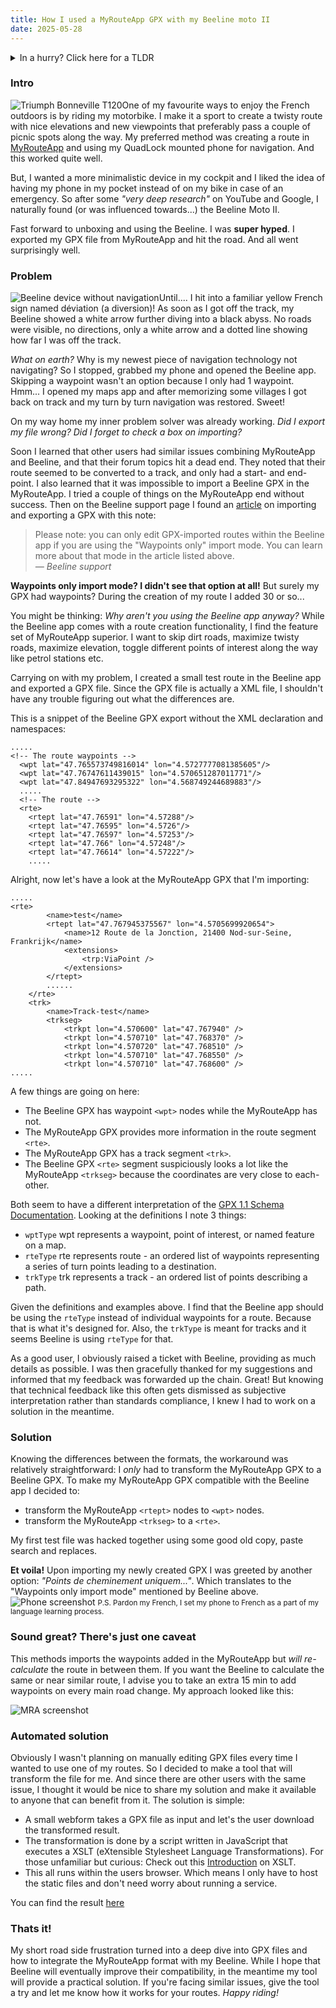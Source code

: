 ```yaml
---
title: How I used a MyRouteApp GPX with my Beeline moto II
date: 2025-05-28
---
```


<details name="TLDR">
  <summary>In a hurry? Click here for a TLDR</summary>
  <p>While testing out my new Beeline Moto II motorbike navigation, I ran into some compatibility issues with my routes created with MyRouteApp. Namely, losing the turn-by-turn navigation while going off track. My short roadside frustration turned into a deep dive into GPX files and how to integrate the MyRouteApp format with my Beeline. Upon inspecting both files, I noticed a difference in the GPX file structure. Since a GPX is defined in XML, I decided to make a tool in vanilla JavaScript and XSL that will transform the file for me. And since there are other users with the same issue, I thought it would be nice to share my solution and make it available to anyone that can benefit from it. You can find the tool <a href="/utils/MyRouteApp-to-beeline" target = "_self">here</a></p>
</details>

### Intro
<img
  src="/assets/images/mra-beeline-bike.jpeg"
  alt="Triumph Bonneville T120"
  eleventy:widths="300"
  class="floatRight"
/>One of my favourite ways to enjoy the French outdoors is by riding my motorbike.
I make it a sport to create a twisty route with nice elevations and new viewpoints that preferably pass a couple of picnic spots along the way. My preferred method was creating a route in [MyRouteApp](https://www.MyRouteApp.com/en) and using my QuadLock mounted phone for navigation. And this worked quite well. 

But, I wanted a more minimalistic device in my cockpit and I liked the idea of having my phone in my pocket instead of on my bike in case of an emergency. 
So after some *"very deep research"* on YouTube and Google, I naturally found (or was influenced towards...) the Beeline Moto II. 

Fast forward to unboxing and using the Beeline. I was __super hyped__. I exported my GPX file from MyRouteApp and hit the road. And all went surprisingly well. 


### Problem
<img
  src="/assets/images/mra-beeline-device.jpeg"
  alt="Beeline device without navigation"
  eleventy:widths="200"
  class="floatLeft"
/>Until.... I hit into a familiar yellow French sign named déviation (a diversion)! As soon as I got off the track, my Beeline showed a white arrow further diving into a black abyss. No roads were visible, no directions, only a white arrow and a dotted line showing how far I was off the track. 

*What on earth?* Why is my newest piece of navigation technology not navigating? So I stopped, grabbed my phone and opened the Beeline app. Skipping a waypoint wasn't an option because I only had 1 waypoint. Hmm... I opened my maps app and after memorizing some villages I got back on track and my turn by turn navigation was restored. Sweet!

On my way home my inner problem solver was already working. *Did I export my file wrong? Did I forget to check a box on importing?*

Soon I learned that other users had similar issues combining MyRouteApp and Beeline, and that their forum topics hit a dead end. They noted that their route seemed to be converted to a track, and only had a start- and end-point. I also learned that it was impossible to import a Beeline GPX in the MyRouteApp. I tried a couple of things on the MyRouteApp end without success. Then on the Beeline support page I found an [article](https://support.beeline.co/en/articles/10570038-importing-and-exporting-GPX-routes) on importing and exporting a GPX with this note:

<blockquote>Please note: you can only edit GPX-imported routes within the Beeline app if you are using the "Waypoints only" import mode. You can learn more about that mode in the article listed above.
  <footer>
    <cite>— Beeline support</cite>
  </footer>
</blockquote>

__Waypoints only import mode? I didn't see that option at all!__ But surely my GPX had waypoints? During the creation of my route I added 30 or so...

You might be thinking: _Why aren't you using the Beeline app anyway?_ While the Beeline app comes with a route creation functionality, I find the feature set of MyRouteApp superior. I want to skip dirt roads, maximize twisty roads, maximize elevation, toggle different points of interest along the way like petrol stations etc.

Carrying on with my problem, I created a small test route in the Beeline app and exported a GPX file. Since the GPX file is actually a XML file, I shouldn't have any trouble figuring out what the differences are.

This is a snippet of the Beeline GPX export without the XML declaration and namespaces:
```
.....
<!-- The route waypoints -->
  <wpt lat="47.765573749816014" lon="4.5727777081385605"/>
  <wpt lat="47.76747611439015" lon="4.570651287011771"/>
  <wpt lat="47.84947693295322" lon="4.568749244689883"/>
  .....
  <!-- The route -->
  <rte>
    <rtept lat="47.76591" lon="4.57288"/>
    <rtept lat="47.76595" lon="4.5726"/>
    <rtept lat="47.76597" lon="4.57253"/>
    <rtept lat="47.766" lon="4.57248"/>
    <rtept lat="47.76614" lon="4.57222"/>
    .....
```

Alright, now let's have a look at the MyRouteApp GPX that I'm importing:

```
.....
<rte>
        <name>test</name>
        <rtept lat="47.767945375567" lon="4.5705699920654">
            <name>12 Route de la Jonction, 21400 Nod-sur-Seine, Frankrijk</name>
            <extensions>
                <trp:ViaPoint />
            </extensions>
        </rtept>
        ......
    </rte>
    <trk>
        <name>Track-test</name>
        <trkseg>
            <trkpt lon="4.570600" lat="47.767940" />
            <trkpt lon="4.570710" lat="47.768370" />
            <trkpt lon="4.570720" lat="47.768510" />
            <trkpt lon="4.570710" lat="47.768550" />
            <trkpt lon="4.570710" lat="47.768600" />
.....
```

A few things are going on here:
- The Beeline GPX has waypoint `<wpt>` nodes while the MyRouteApp has not.
- The MyRouteApp GPX provides more information in the route segment `<rte>`.
- The MyRouteApp GPX has a track segment `<trk>`.
- The Beeline GPX `<rte>` segment suspiciously looks a lot like the MyRouteApp `<trkseg>` because the coordinates are very close to each-other.

Both seem to have a different interpretation of the [GPX 1.1 Schema Documentation](http://www.topografix.com/GPX/1/1/#type_wptType). Looking at the definitions I note 3 things:
- `wptType` wpt represents a waypoint, point of interest, or named feature on a map.
- `rteType` rte represents route - an ordered list of waypoints representing a series of turn points leading to a destination.  
- `trkType` trk represents a track - an ordered list of points describing a path.  

Given the definitions and examples above. I find that the Beeline app should be using the `rteType` instead of individual waypoints for a route. Because that is what it's designed for. Also, the `trkType` is meant for tracks and it seems Beeline is using `rteType` for that. 

As a good user, I obviously raised a ticket with Beeline, providing as much details as possible. I was then gracefully thanked for my suggestions and informed that my feedback was forwarded up the chain. Great! But knowing that technical feedback like this often gets dismissed as subjective interpretation rather than standards compliance, I knew I had to work on a solution in the meantime.
### Solution
Knowing the differences between the formats, the workaround was relatively straightforward: I _only_ had to transform the MyRouteApp GPX to a Beeline GPX. To make my MyRouteApp GPX compatible with the Beeline app I decided to:
- transform the MyRouteApp  `<rtept>` nodes to `<wpt>` nodes. 
- transform the MyRouteApp `<trkseg>` to a `<rte>`.

My first test file was hacked together using some good old copy, paste search and replaces. 

__Et voila!__ Upon importing my newly created GPX I was greeted by another option: _"Points de cheminement uniquem..."_.
Which translates to the "Waypoints only import mode" mentioned by Beeline above. 
<img
  src="/assets/images/mra-beeline-screenshot.jpeg"
  alt="Phone screenshot"
  eleventy:widths="250"
  class="centerImage"
/>
<small>P.S. Pardon my French, I set my phone to French as a part of my language learning process. </small>

### Sound great? There's just one caveat
This methods imports the waypoints added in the MyRouteApp but _will re-calculate_ the route in between them. If you want the Beeline to calculate the same or near similar route, I advise you to take an extra 15 min to add waypoints on every main road change. My approach looked like this:

<img
  src="/assets/images/mra-beeline-mra-screenshot.png"
  alt="MRA screenshot"
  eleventy:widths="600"
  class="centerImage"
/>

### Automated solution
Obviously I wasn't planning on manually editing GPX files every time I wanted to use one of my routes. 
So I decided to make a tool that will transform the file for me. And since there are other users with the same issue, I thought it would be nice to share my solution and make it available to anyone that can benefit from it. The solution is simple:
- A small webform takes a GPX file as input and let's the user download the transformed result.
- The transformation is done by a script written in JavaScript that executes a XSLT (eXtensible Stylesheet Language Transformations). For those unfamiliar but curious: Check out this [Introduction](https://www.w3schools.com/XML/xsl_intro.asp) on XSLT.
- This all runs within the users browser. Which means I only have to host the static files and don't need worry about running a service.

You can find the result [here](https://data-integration.dev/utils/MyRouteApp-to-beeline)

### Thats it!
My short road side frustration turned into a deep dive into GPX files and how to integrate the MyRouteApp format with my Beeline. While I hope that Beeline will eventually improve their compatibility, in the meantime my tool will provide a practical solution. If you're facing similar issues, give the tool a try and let me know how it works for your routes. *Happy riding!*